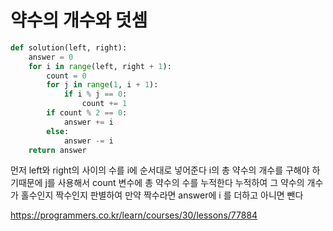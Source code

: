 # 약수의 개수와 덧셈

```py
def solution(left, right):
    answer = 0
    for i in range(left, right + 1):
        count = 0
        for j in range(1, i + 1):
            if i % j == 0:
                count += 1
        if count % 2 == 0:
            answer += i
        else:
            answer -= i
    return answer
```

먼저 left와 right의 사이의 수를 i에 순서대로 넣어준다 i의 총 약수의 개수를 구해야 하기때문에 j를 사용해서 count 변수에 총 약수의 수를 누적한다 
누적하여 그 약수의 개수가 홀수인지 짝수인지 판별하여 만약 짝수라면 answer에 i 를 더하고 아니면 뺀다 

https://programmers.co.kr/learn/courses/30/lessons/77884